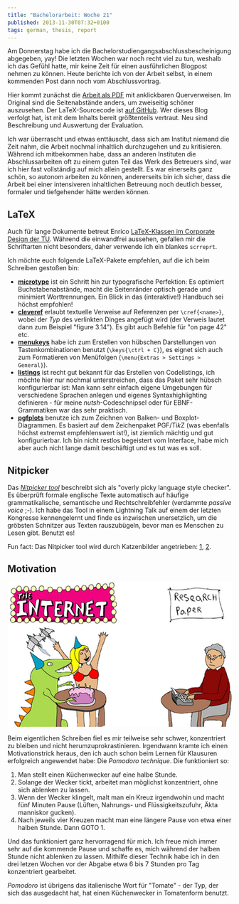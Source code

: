```yaml
---
title: "Bachelorarbeit: Woche 21"
published: 2013-11-30T07:32+0100
tags: german, thesis, report
---
```


Am Donnerstag habe ich die Bachelorstudiengangsabschlussbescheinigung abgegeben, yay! Die letzten Wochen war noch recht viel zu tun, weshalb ich das Gefühl hatte, mir keine Zeit für einen ausführlichen Blogpost nehmen zu können. Heute berichte ich von der Arbeit selbst, in einem kommenden Post dann noch vom Abschlussvortrag.

Hier kommt zunächst die [Arbeit als PDF](nut-shell.pdf) mit anklickbaren Querverweisen. Im Original sind die Seitenabstände anders, um zweiseitig schöner auszusehen. Der LaTeX-Sourcecode ist [auf GitHub](https://github.com/blinry/bachelor-thesis). Wer dieses Blog verfolgt hat, ist mit dem Inhalts bereit größtenteils vertraut. Neu sind Beschreibung und Auswertung der Evaluation.

Ich war überrascht und etwas enttäuscht, dass sich am Institut niemand die Zeit nahm, die Arbeit nochmal inhaltlich durchzugehen und zu kritisieren. Während ich mitbekommen habe, dass an anderen Instituten die Abschlussarbeiten oft zu einem guten Teil das Werk des Betreuers sind, war ich hier fast vollständig auf mich allein gestellt. Es war einerseits ganz schön, so autonom arbeiten zu können, andererseits bin ich sicher, dass die Arbeit bei einer intensiveren inhaltlichen Betreuung noch deutlich besser, formaler und tiefgehender hätte werden können.

## LaTeX

Auch für lange Dokumente betreut Enrico [LaTeX-Klassen im Corporate Design der TU](http://enricojoerns.de/tubslatex/). Während die einwandfrei aussehen, gefallen mir die Schriftarten nicht besonders, daher verwende ich ein blankes `scrreprt`.

Ich möchte euch folgende LaTeX-Pakete empfehlen, auf die ich beim Schreiben gestoßen bin:

- [**microtype**](http://ctan.org/pkg/microtype) ist ein Schritt hin zur typografische Perfektion: Es optimiert Buchstabenabstände, macht die Seitenränder optisch gerade und minimiert Worttrennungen. Ein Blick in das (interaktive!) Handbuch sei höchst empfohlen!
- [**cleveref**](http://www.ctan.org/pkg/cleveref) erlaubt textuelle Verweise auf Referenzen per `\cref{<name>}`, wobei der *Typ* des verlinkten Dinges angefügt wird (der Verweis lautet dann zum Beispiel "figure 3.14"). Es gibt auch Befehle für "on page 42" etc.
- [**menukeys**](http://www.ctan.org/pkg/menukeys) habe ich zum Erstellen von hübschen Darstellungen von Tastenkombinationen benutzt (`\keys{\ctrl + C}`), es eignet sich auch zum Formatieren von Menüfolgen (`\menu{Extras > Settings > General}`).
- [**listings**](http://www.ctan.org/pkg/listings) ist recht gut bekannt für das Erstellen von Codelistings, ich möchte hier nur nochmal unterstreichen, dass das Paket sehr hübsch konfigurierbar ist: Man kann sehr einfach eigene Umgebungen für verschiedene Sprachen anlegen und eigenes Syntaxhighlighting definieren - für meine *nutsh*-Codeschnipsel oder für EBNF-Grammatiken war das sehr praktisch.
- [**pgfplots**](http://www.ctan.org/pkg/pgfplots) benutze ich zum Zeichnen von Balken- und Boxplot-Diagrammen. Es basiert auf dem Zeichenpaket PGF/Ti*k*Z (was ebenfalls höchst extremst empfehlenswert ist!), ist ziemlich mächtig und gut konfigurierbar. Ich bin nicht restlos begeistert vom Interface, habe mich aber auch nicht lange damit beschäftigt und es tut was es soll.

## Nitpicker

Das [*Nitpicker tool*](http://nitpickertool.com/) beschreibt sich als "overly picky language style checker". Es überprüft formale englische Texte automatisch auf häufige grammatikalische, semantische und Rechtschreibfehler (verdammte *passive voice* ;-). Ich habe das Tool in einem Lightning Talk auf einem der letzten Kongresse kennengelernt und finde es inzwischen unersetzlich, um die gröbsten Schnitzer aus Texten rauszubügeln, bevor man es Menschen zu Lesen gibt. Benutzt es!

Fun fact: Das Nitpicker tool wird durch Katzenbilder angetrieben: [1](https://twitter.com/blinry/status/342322384080084992), [2](https://twitter.com/blinry/status/396338026164396032).

## Motivation

![Symbolbild: Research paper vs Internet](research-paper-vs-internet.jpg)

Beim eigentlichen Schreiben fiel es mir teilweise sehr schwer, konzentriert zu bleiben und nicht herumzuprokrastinieren. Irgendwann kramte ich einen Motivationstrick heraus, den ich auch schon beim Lernen für Klausuren erfolgreich angewendet habe: Die *Pomodoro technique*. Die funktioniert so:

1. Man stellt einen Küchenwecker auf eine halbe Stunde.
2. Solange der Wecker tickt, arbeitet man möglichst konzentriert, ohne sich ablenken zu lassen.
3. Wenn der Wecker klingelt, malt man ein Kreuz irgendwohin und macht fünf Minuten Pause (Lüften, Nahrungs- und Flüssigkeitszufuhr, Äkta manniskor gucken).
4. Nach jeweils vier Kreuzen macht man eine längere Pause von etwa einer halben Stunde. Dann GOTO 1.

Und das funktioniert ganz hervorragend für mich. Ich freue mich immer sehr auf die kommende Pause und schaffe es, mich während der halben Stunde nicht ablenken zu lassen. Mithilfe dieser Technik habe ich in den drei letzen Wochen vor der Abgabe etwa 6 bis 7 Stunden pro Tag konzentriert gearbeitet.

*Pomodoro* ist übrigens das italienische Wort für "Tomate" - der Typ, der sich das ausgedacht hat, hat einen Küchenwecker in Tomatenform benutzt.
